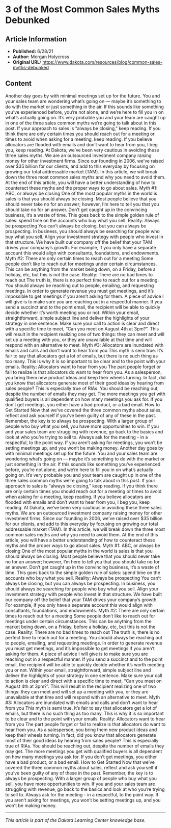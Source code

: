 # 3 of the Most Common Sales Myths Debunked

## Article Information
- **Published:** 6/28/21
- **Author:** Morgan Holycross
- **Original URL:** https://www.dakota.com/resources/blog/common-sales-myths-debunked

## Content

Another day goes by with minimal meetings set up for the future. You and your sales team are wondering what’s going on — maybe it’s something to do with the market or just something in the air. If this sounds like something you’ve experienced before, you’re not alone, and we’re here to fill you in on what’s actually going on. It’s very probable you and your team are caught up in one of the three sales common myths we’re going to talk about in this post. If your approach to sales is “always be closing,” keep reading. If you think there are only certain times you should reach out for a meeting or times to avoid when asking for a meeting, keep reading. If you believe allocators are flooded with emails and don’t want to hear from you, I beg you, keep reading. At Dakota, we’ve been very cautious in avoiding these three sales myths. We are an outsourced investment company raising money for other investment firms. Since our founding in 2006, we’ve raised over $35 billion for our clients, and add to this everyday by focusing on growing our total addressable market (TAM). In this article, we will break down the three most common sales myths and why you need to avoid them. At the end of this article, you will have a better understanding of how to counteract these myths and the proper ways to go about sales. Myth #1: ABC, or always be closing One of the most popular myths in the world is sales is that you should always be closing. Most people believe that you should never take no for an answer; however, I’m here to tell you that you should take no for an answer. Don’t get caught up in the convincing business, it’s a waste of time. This goes back to the simple golden rule of sales: spend time on the accounts who buy what you sell. Reality: Always be prospecting You can’t always be closing, but you can always be prospecting. In business, you should always be searching for people who buy what you sell. Align your investment strategy with people who invest in that structure. We have built our company off the belief that your TAM drives your company’s growth. For example, if you only have a separate account this would align with consultants, foundations, and endowments. Myth #2: There are only certain times to reach out for a meeting Some people don’t like to reach out for meetings under certain circumstances. This can be anything from the market being down, on a Friday, before a holiday, etc, but this is not the case. Reality: There are no bad times to reach out The truth is, there is no perfect time to reach out for a meeting. You should always be reaching out to people, emailing, and requesting meetings. In order to generate revenue you must get meetings, and it’s impossible to get meetings if you aren’t asking for them. A piece of advice I will give is to make sure you are reaching out in a respectful manner. If you send a succinct and to the point email, the recipient will be able to quickly decide whether it’s worth meeting you or not. Within your email, straightforward, simple subject line and deliver the highlights of your strategy in one sentence. Make sure your call to action is clear and direct with a specific time to meet, “Can you meet on August 4th at 3pm?”. This will result in the recipient realizing one of two things: they can meet and will set up a meeting with you, or they are unavailable at that time and will respond with an alternative to meet. Myth #3: Allocators are inundated with emails and calls and don’t want to hear from you This myth is semi true. It’s fair to say that allocators get a lot of emails, but there is no such thing as too many. This is why it is so important to be clear and to the point with your emails. Reality: Allocators want to hear from you The part people forget or fail to realize is that allocators do want to hear from you. As a salesperson, you bring them new product ideas and keep their wheels turning. In fact, did you know that allocators generate most of their good ideas by hearing from sales people? This is especially true of RIAs. You should be reaching out, despite the number of emails they may get. The more meetings you get with qualified buyers is all dependent on how many meetings you ask for. If you don’t get meetings, you either have a bad product, or a bad email. How to Get Started Now that we’ve covered the three common myths about sales, reflect and ask yourself if you’ve been guilty of any of these in the past. Remember, the key is to always be prospecting. With a larger group of people who buy what you sell, you have more opportunities to win. If you and your sales team are struggling with revenue, go back to the basics and look at who you’re trying to sell to. Always ask for the meeting - in a respectful, to the point way. If you aren’t asking for meetings, you won’t be setting meetings up, and you won’t be making money. Another day goes by with minimal meetings set up for the future. You and your sales team are wondering what’s going on — maybe it’s something to do with the market or just something in the air. If this sounds like something you’ve experienced before, you’re not alone, and we’re here to fill you in on what’s actually going on. It’s very probable you and your team are caught up in one of the three sales common myths we’re going to talk about in this post. If your approach to sales is “always be closing,” keep reading. If you think there are only certain times you should reach out for a meeting or times to avoid when asking for a meeting, keep reading. If you believe allocators are flooded with emails and don’t want to hear from you, I beg you, keep reading. At Dakota, we’ve been very cautious in avoiding these three sales myths. We are an outsourced investment company raising money for other investment firms. Since our founding in 2006, we’ve raised over $35 billion for our clients, and add to this everyday by focusing on growing our total addressable market (TAM). In this article, we will break down the three most common sales myths and why you need to avoid them. At the end of this article, you will have a better understanding of how to counteract these myths and the proper ways to go about sales. Myth #1: ABC, or always be closing One of the most popular myths in the world is sales is that you should always be closing. Most people believe that you should never take no for an answer; however, I’m here to tell you that you should take no for an answer. Don’t get caught up in the convincing business, it’s a waste of time. This goes back to the simple golden rule of sales: spend time on the accounts who buy what you sell. Reality: Always be prospecting You can’t always be closing, but you can always be prospecting. In business, you should always be searching for people who buy what you sell. Align your investment strategy with people who invest in that structure. We have built our company off the belief that your TAM drives your company’s growth. For example, if you only have a separate account this would align with consultants, foundations, and endowments. Myth #2: There are only certain times to reach out for a meeting Some people don’t like to reach out for meetings under certain circumstances. This can be anything from the market being down, on a Friday, before a holiday, etc, but this is not the case. Reality: There are no bad times to reach out The truth is, there is no perfect time to reach out for a meeting. You should always be reaching out to people, emailing, and requesting meetings. In order to generate revenue you must get meetings, and it’s impossible to get meetings if you aren’t asking for them. A piece of advice I will give is to make sure you are reaching out in a respectful manner. If you send a succinct and to the point email, the recipient will be able to quickly decide whether it’s worth meeting you or not. Within your email, straightforward, simple subject line and deliver the highlights of your strategy in one sentence. Make sure your call to action is clear and direct with a specific time to meet, “Can you meet on August 4th at 3pm?”. This will result in the recipient realizing one of two things: they can meet and will set up a meeting with you, or they are unavailable at that time and will respond with an alternative to meet. Myth #3: Allocators are inundated with emails and calls and don’t want to hear from you This myth is semi true. It’s fair to say that allocators get a lot of emails, but there is no such thing as too many. This is why it is so important to be clear and to the point with your emails. Reality: Allocators want to hear from you The part people forget or fail to realize is that allocators do want to hear from you. As a salesperson, you bring them new product ideas and keep their wheels turning. In fact, did you know that allocators generate most of their good ideas by hearing from sales people? This is especially true of RIAs. You should be reaching out, despite the number of emails they may get. The more meetings you get with qualified buyers is all dependent on how many meetings you ask for. If you don’t get meetings, you either have a bad product, or a bad email. How to Get Started Now that we’ve covered the three common myths about sales, reflect and ask yourself if you’ve been guilty of any of these in the past. Remember, the key is to always be prospecting. With a larger group of people who buy what you sell, you have more opportunities to win. If you and your sales team are struggling with revenue, go back to the basics and look at who you’re trying to sell to. Always ask for the meeting - in a respectful, to the point way. If you aren’t asking for meetings, you won’t be setting meetings up, and you won’t be making money.

---

*This article is part of the Dakota Learning Center knowledge base.*